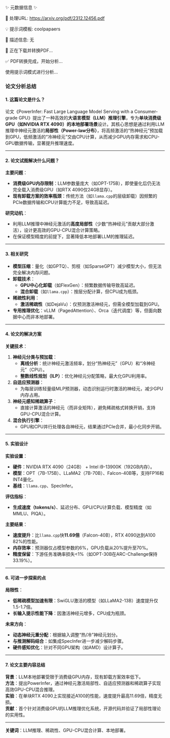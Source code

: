 ✨ 元数据信息 ✨

📄 处理URL: https://arxiv.org/pdf/2312.12456.pdf

💡 提示词模板: coolpapaers

📝 描述信息: 无

🚀 正在下载并转换PDF...

✅ PDF转换完成，开始分析...

使用提示词模式进行分析...
### **论文分析总结**

#### **1. 这篇论文是什么？**  
论文《PowerInfer: Fast Large Language Model Serving with a Consumer-grade GPU》提出了一种高效的**大语言模型（LLM）推理引擎**，专为**单块消费级GPU（如NVIDIA RTX 4090）的本地部署场景**设计。其核心思想是通过利用LLM推理中神经元激活的**局部性（Power-law分布）**，将高频激活的“热神经元”预加载到GPU，低频激活的“冷神经元”交由CPU计算，从而减少GPU内存需求和CPU-GPU数据传输，显著提升推理速度。

---

#### **2. 论文试图解决什么问题？**  
**主要问题**：  
- **消费级GPU内存限制**：LLM参数量庞大（如OPT-175B），即使量化后仍无法完全载入消费级GPU（如RTX 4090仅24GB显存）。  
- **现有卸载方案的效率瓶颈**：传统方法（如`llama.cpp`的层级卸载）因频繁的PCIe数据传输和CPU计算能力不足，导致高延迟。  

**研究动机**：  
- 利用LLM推理中神经元激活的**高度局部性**（少数“热神经元”贡献大部分激活），设计更高效的GPU-CPU混合计算策略。  
- 在保证模型精度的前提下，显著降低本地部署LLM的推理延迟。

---

#### **3. 相关研究**  
- **模型压缩**：量化（如GPTQ）、剪枝（如SparseGPT）减少模型大小，但无法完全解决内存问题。  
- **卸载技术**：  
  - **GPU中心化卸载**（如FlexGen）：频繁数据传输导致高延迟。  
  - **混合卸载**（如`llama.cpp`）：按层分配计算，但CPU成为瓶颈。  
- **稀疏性利用**：  
  - **激活稀疏性**（如DejaVu）：仅预测激活神经元，但需全模型加载到GPU。  
- **专用推理优化**：vLLM（PagedAttention）、Orca（迭代调度）等，但面向数据中心而非本地部署。

---

#### **4. 论文的解决方案**  
**关键技术**：  
1. **神经元分类与预加载**：  
   - **离线分析**：统计神经元激活频率，划分“热神经元”（GPU）和“冷神经元”（CPU）。  
   - **整数线性规划（ILP）**：优化神经元分配策略，最大化GPU利用率。  
2. **自适应预测器**：  
   - 为每层训练轻量级MLP预测器，动态识别运行时激活的神经元，减少GPU内存占用。  
3. **神经元感知稀疏算子**：  
   - 直接计算激活的神经元（而非全矩阵），避免稀疏格式转换开销，支持GPU-CPU混合计算。  
4. **混合执行引擎**：  
   - GPU和CPU并行处理各自神经元，结果通过PCIe合并，最小化同步开销。

---

#### **5. 实验设计**  
**实验设置**：  
- **硬件**：NVIDIA RTX 4090（24GB） + Intel i9-13900K（192GB内存）。  
- **模型**：OPT（7B-175B）、LLaMA2（7B-70B）、Falcon-40B等，支持FP16和INT4量化。  
- **基线**：`llama.cpp`、SpecInfer。  

**评估指标**：  
- **生成速度（tokens/s）**、延迟分布、GPU/CPU计算负载、模型精度（如MMLU、PIQA）。  

**主要结果**：  
- **速度提升**：比`llama.cpp`快**11.69倍**（Falcon-40B），RTX 4090达到A100 82%的性能。  
- **内存效率**：预测器仅占模型参数的6%，GPU负载从20%提升至70%。  
- **精度保留**：下游任务准确率损失<1%（如OPT-30B在ARC-Challenge保持33.19%）。  

---

#### **6. 可进一步探索的点**  
**局限性**：  
- **低稀疏模型加速有限**：SwiGLU激活的模型（如LLaMA2-13B）速度提升仅1.5-1.7倍。  
- **长输入提示性能下降**：因激活神经元增多，CPU成为瓶颈。  

**未来方向**：  
- **动态神经元重分配**：根据输入调整“热/冷”神经元划分。  
- **与推测解码结合**：如集成SpecInfer进一步减少解码步骤。  
- **硬件感知优化**：针对不同GPU架构（如AMD）设计算子。  

---

#### **7. 论文主要内容总结**  
**背景**：LLM本地部署受限于消费级GPU内存，现有卸载方案效率低下。  
**方法**：提出PowerInfer，通过神经元激活局部性、自适应预测器和稀疏算子实现高效GPU-CPU混合推理。  
**实验**：在单块RTX 4090上实现接近A100的性能，速度提升最高11.69倍，精度无损。  
**贡献**：首个针对消费级GPU的LLM推理优化系统，开源代码并验证了局部性理论的实用性。  

---  
**关键词**：LLM推理、稀疏性、GPU-CPU混合计算、本地部署。